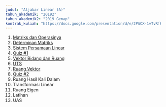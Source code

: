 ```yaml
---
judul: "Aljabar Linear (A)"
tahun_akademik: "20192"
tahun_akademik2: "2019 Genap"
kontrak_kuliah: "https://docs.google.com/presentation/d/e/2PACX-1vTvRfQpO0CLiJnZFEwohEC-4L0WOMCS3nfhgQL6zfWQjLRbO86qEcw0EKwv8bUzp3UVEbGAYI1iMhFz/pub?start=false&loop=false&delayms=3000"
---
```


1. [Matriks dan Operasinya](https://docs.google.com/presentation/d/e/2PACX-1vRasOfAZAG9XDFa3SjITgjxYYH8OuWb0toCETFSr-EMmIi7KavPLt732TjjeUE1AhtXRlNxQNQxjcRq/pub?start=false&loop=false&delayms=3000)
2. [Determinan Matriks](https://docs.google.com/presentation/d/e/2PACX-1vT_fopmhEmCmgiBNsonj0yG_oqEu9_vA8YEtSggUdfPv3RY2KxnNEN7u6nN58abdkDk36zqo3myaXXd/pub?start=false&loop=false&delayms=3000)
3. [Sistem Persamaan Linear](https://docs.google.com/presentation/d/e/2PACX-1vQKyEHRxi9-pVquw1tS9TqmLxl-L4-Q1KB2c7I9hDEK5BOQaaGHws_3qNbDRFhRCwFooP5vQ7hTj2zX/pub?start=false&loop=false&delayms=3000)
4. [Quiz #1](https://docs.google.com/forms/d/e/1FAIpQLSenu24vrqJupFfIFwYwL_J-75IbulhQpEguvxTsMXJRcInKqQ/viewform?usp=sf_link)
5. [Vektor Bidang dan Ruang](https://docs.google.com/presentation/d/e/2PACX-1vRmdEgB8Fml59ebMLnsu14D7LTDfQtpG6wTFL_Yuej67FHDyX5T_kxCisDu5nuadruLwJ4fJKY6sPU8/pub?start=false&loop=false&delayms=3000)
6. [UTS](https://docs.google.com/forms/d/e/1FAIpQLSfzMZe4uoSK8J8GSslIfyRm8_pCCOqEcMZFC65523oMLID7mw/viewform?usp=sf_link)
7. [Ruang Vektor](https://docs.google.com/presentation/d/e/2PACX-1vSVjCQ4qjTp8BYySOQJJJA723UwEsjzHBuDlo2656LXrVI0KFvup_lidluurMw_VLjcJ4twytdorFbw/pub?start=false&loop=false&delayms=3000)
8. [Quiz #2](https://docs.google.com/forms/d/e/1FAIpQLScHXkTLR9XIYSHCRzUioQ8nYZlJj2WJArlV_2u5R-nWLRcQSg/viewform?usp=sf_link)
9. Ruang Hasil Kali Dalam
10. Transformasi Linear
11. Ruang Eigen
12. Latihan
13. UAS